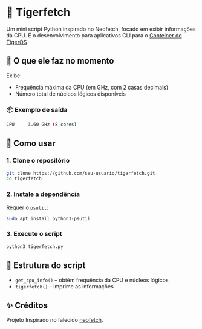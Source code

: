 # 🐯 Tigerfetch

Um mini script Python inspirado no Neofetch, focado em exibir informações da CPU. É o desenvolvimento para aplicativos CLI para o [Conteiner do TigerOS](https://github.com/selrahcsan/Conteiner-TigerOS)

## 🔧 O que ele faz no momento

Exibe:

* Frequência máxima da CPU (em GHz, com 2 casas decimais)
* Número total de núcleos lógicos disponíveis

### 📦 Exemplo de saída

```bash
CPU     3.60 GHz (8 cores)
```

## 🚀 Como usar

### 1. Clone o repositório

```bash
git clone https://github.com/seu-usuario/tigerfetch.git
cd tigerfetch
```

### 2. Instale a dependência

Requer o [`psutil`](https://pypi.org/project/psutil/):

```bash
sudo apt install python3-psutil  
```

### 3. Execute o script

```bash
python3 tigerfetch.py
```

## 📁 Estrutura do script

* `get_cpu_info()` – obtém frequência da CPU e núcleos lógicos
* `tigerfetch()` – imprime as informações

## ✨ Créditos

Projeto Inspirado no falecido [neofetch](https://github.com/dylanaraps/neofetch).
